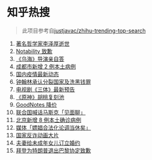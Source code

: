 # 知乎热搜

> 此项目参考自[justjavac/zhihu-trending-top-search](https://github.com/justjavac/zhihu-trending-top-search/blob/main/utils.ts)

<!-- BEGIN -->
  <!-- 最后更新时间:Wed Nov 03 2021 15:11:29 GMT+0000 (Coordinated Universal Time) -->
  1. [著名哲学家李泽厚逝世](https://www.zhihu.com/search?q=李泽厚)
1. [Notability 致歉](https://www.zhihu.com/search?q=Notability)
1. [《乌海》导演亲自答](https://www.zhihu.com/search?q=乌海)
1. [成都市新增 2 例本土病例](https://www.zhihu.com/search?q=成都疫情)
1. [国内疫情最新动态](https://www.zhihu.com/search?q=国内疫情)
1. [钟翰林承认分裂国家及洗黑钱罪](https://www.zhihu.com/search?q=钟翰林)
1. [电视剧《三体》最新预告](https://www.zhihu.com/search?q=三体电视剧)
1. [《原神》胡桃复刻池](https://www.zhihu.com/search?q=原神)
1. [GoodNotes 降价](https://www.zhihu.com/search?q=goodnotes)
1. [联合国喊话马斯克「见面聊」](https://www.zhihu.com/search?q=马斯克)
1. [北京新增 8 例本土确诊病例](https://www.zhihu.com/search?q=北京疫情)
1. [媒体「嫖娼合法化论调当休矣」](https://www.zhihu.com/search?q=嫖娼合法化)
1. [国家反诈动画大片](https://www.zhihu.com/search?q=反诈动画)
1. [夫妻给未成年女儿订立婚约](https://www.zhihu.com/search?q=未成年婚约)
1. [拜登为特朗普退出巴黎协定致歉](https://www.zhihu.com/search?q=巴黎协定)
  <!-- END -->